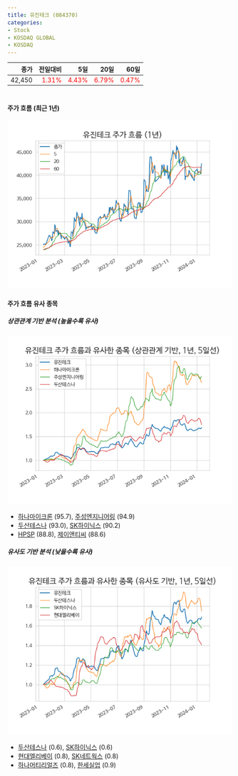 ```yaml
---
title: 유진테크 (084370)
categories:
- Stock
- KOSDAQ GLOBAL
- KOSDAQ
---
```


|종가|전일대비|5일|20일|60일|
|---:|-------:|--:|---:|---:|
|42,450|<span style="color: red">1.31%</span>|<span style="color: red">4.43%</span>|<span style="color: red">6.79%</span>|<span style="color: red">0.47%</span>|

<!-- more -->
#
#### 주가 흐름 (최근 1년)
![084370](/assets/images/stock/084370.png)


#### 주가 흐름 유사 종목


##### 상관관계 기반 분석 (높을수록 유사)
![084370](/assets/images/stock/084370_corr.png)
- [하나마이크론](/067310/) (95.7), [주성엔지니어링](/036930/) (94.9)
- [두산테스나](/131970/) (93.0), [SK하이닉스](/000660/) (90.2)
- [HPSP](/403870/) (88.8), [제이앤티씨](/204270/) (88.6)


##### 유사도 기반 분석 (낮을수록 유사)	
![084370](/assets/images/stock/084370_sim.png)
- [두산테스나](/131970/) (0.6), [SK하이닉스](/000660/) (0.6)
- [현대엘리베이](/017800/) (0.8), [SK네트웍스](/001740/) (0.8)
- [하나머티리얼즈](/166090/) (0.8), [한세실업](/105630/) (0.9)